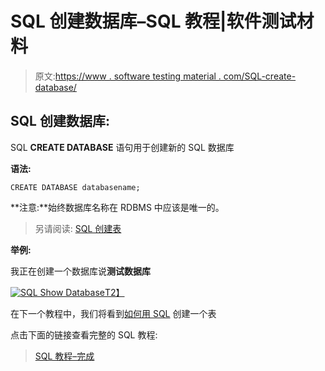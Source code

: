 # SQL 创建数据库–SQL 教程|软件测试材料

> 原文:[https://www . software testing material . com/SQL-create-database/](https://www.softwaretestingmaterial.com/sql-create-database/)

## SQL 创建数据库:

SQL **CREATE DATABASE** 语句用于创建新的 SQL 数据库

**语法:**

```
CREATE DATABASE databasename;
```

**注意:**始终数据库名称在 RDBMS 中应该是唯一的。

> 另请阅读: [SQL 创建表](https://www.softwaretestingmaterial.com/sql-create-table/)

**举例:**

我正在创建一个数据库说**测试数据库**

[![SQL Show Database](../Images/cdd939fcb9142eee6b13218e09f80b31.png "SQL Show Database")T2】](https://www.softwaretestingmaterial.com/wp-content/uploads/2017/04/sql-show-database.png)

在下一个教程中，我们将看到[如何用 SQL](https://www.softwaretestingmaterial.com/sql-create-table/) 创建一个表

点击下面的链接查看完整的 SQL 教程:

> [SQL 教程–完成](https://www.softwaretestingmaterial.com/sql-tutorial-complete/)